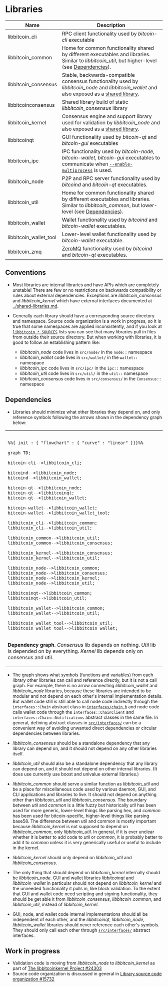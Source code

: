 # Libraries

| Name                   | Description |
|------------------------|-------------|
| libbitcoin_cli         | RPC client functionality used by *bitcoin-cli* executable |
| libbitcoin_common      | Home for common functionality shared by different executables and libraries. Similar to *libbitcoin_util*, but higher-level (see [Dependencies](#dependencies)). |
| libbitcoin_consensus   | Stable, backwards-compatible consensus functionality used by *libbitcoin_node* and *libbitcoin_wallet* and also exposed as a [shared library](../doc/shared-libraries.md). |
| libbitcoinconsensus    | Shared library build of static *libbitcoin_consensus* library |
| libbitcoin_kernel      | Consensus engine and support library used for validation by *libbitcoin_node* and also exposed as a [shared library](../doc/shared-libraries.md). |
| libbitcoinqt           | GUI functionality used by *bitcoin-qt* and *bitcoin-gui* executables |
| libbitcoin_ipc         | IPC functionality used by *bitcoin-node*, *bitcoin-wallet*, *bitcoin-gui* executables to communicate when [`--enable-multiprocess`](multiprocess.md) is used. |
| libbitcoin_node        | P2P and RPC server functionality used by *bitcoind* and *bitcoin-qt* executables. |
| libbitcoin_util        | Home for common functionality shared by different executables and libraries. Similar to *libbitcoin_common*, but lower-level (see [Dependencies](#dependencies)). |
| libbitcoin_wallet      | Wallet functionality used by *bitcoind* and *bitcoin-wallet* executables. |
| libbitcoin_wallet_tool | Lower-level wallet functionality used by *bitcoin-wallet* executable. |
| libbitcoin_zmq         | [ZeroMQ](../zmq.md) functionality used by *bitcoind* and *bitcoin-qt* executables. |

## Conventions

- Most libraries are internal libraries and have APIs which are completely unstable! There are few or no restrictions on backwards compatibility or rules about external dependencies. Exceptions are *libbitcoin_consensus* and *libbitcoin_kernel* which have external interfaces documented at [../shared-libraries.md](../shared-libraries.md).

- Generally each library should have a corresponding source directory and namespace. Source code organization is a work in progress, so it is true that some namespaces are applied inconsistently, and if you look at [`libbitcoin_*_SOURCES`](../../src/Makefile.am) lists you can see that many libraries pull in files from outside their source directory. But when working with libraries, it is good to follow an establishing pattern like:

  - *libbitcoin_node* code lives in `src/node/` in the `node::` namespace
  - *libbitcoin_wallet* code lives in `src/wallet/` in the `wallet::` namespace
  - *libbitcoin_ipc* code lives in `src/ipc/` in the `ipc::` namespace
  - *libbitcoin_util* code lives in `src/util/` in the `util::` namespace
  - *libbitcoin_consensus* code lives in `src/consensus/` in the `Consensus::` namespace

## Dependencies

- Libraries should minimize what other libraries they depend on, and only reference symbols following the arrows shown in the dependency graph below:

<table><tr><td>

```mermaid

%%{ init : { "flowchart" : { "curve" : "linear" }}}%%

graph TD;

bitcoin-cli-->libbitcoin_cli;

bitcoind-->libbitcoin_node;
bitcoind-->libbitcoin_wallet;

bitcoin-qt-->libbitcoin_node;
bitcoin-qt-->libbitcoinqt;
bitcoin-qt-->libbitcoin_wallet;

bitcoin-wallet-->libbitcoin_wallet;
bitcoin-wallet-->libbitcoin_wallet_tool;

libbitcoin_cli-->libbitcoin_common;
libbitcoin_cli-->libbitcoin_util;

libbitcoin_common-->libbitcoin_util;
libbitcoin_common-->libbitcoin_consensus;

libbitcoin_kernel-->libbitcoin_consensus;
libbitcoin_kernel-->libbitcoin_util;

libbitcoin_node-->libbitcoin_common;
libbitcoin_node-->libbitcoin_consensus;
libbitcoin_node-->libbitcoin_kernel;
libbitcoin_node-->libbitcoin_util;

libbitcoinqt-->libbitcoin_common;
libbitcoinqt-->libbitcoin_util;

libbitcoin_wallet-->libbitcoin_common;
libbitcoin_wallet-->libbitcoin_util;

libbitcoin_wallet_tool-->libbitcoin_util;
libbitcoin_wallet_tool-->libbitcoin_wallet;
```
</td></tr><tr><td>

**Dependency graph**. *Consensus* lib depends on nothing. *Util* lib is depended on by everything. *Kernel* lib depends only on consensus and util.

</td></tr></table>

- The graph shows what _symbols_ (functions and variables) from each library other libraries can call and reference directly, but it is not a call graph. For example, there is no arrow connecting *libbitcoin_wallet* and *libbitcoin_node* libraries, because these libraries are intended to be modular and not depend on each other's internal implementation details. But wallet code still is still able to call node code indirectly through the `interfaces::Chain` abstract class in [`interfaces/chain.h`](../../src/interfaces/chain.h) and node code calls wallet code through the `interfaces::ChainClient` and `interfaces::Chain::Notifications` abstract classes in the same file. In general, defining abstract classes in [`src/interfaces/`](../../src/interfaces/) can be a convenient way of avoiding unwanted direct dependencies or circular dependencies between libraries.

- *libbitcoin_consensus* should be a standalone dependency that any library can depend on, and it should not depend on any other libraries itself.

- *libbitcoin_util* should also be a standalone dependency that any library can depend on, and it should not depend on other internal libraries. (It does use currently use boost and univalue external libraries.)

- *libbitcoin_common* should serve a similar function as *libbitcoin_util* and be a place for miscellaneous code used by various daemon, GUI, and CLI applications and libraries to live. It should not depend on anything other than *libbitcoin_util* and *libbitcoin_consensus*. The boundary between _util_ and _common_ is a little fuzzy but historically _util_ has been used for more generic, lower-level things like parsing hex, and _common_ has been used for bitcoin-specific, higher-level things like parsing base58. The difference between util and common is mostly important because *libbitcoin_kernel* is not supposed to depend on *libbitcoin_common*, only *libbitcoin_util*. In general, if it is ever unclear whether it is better to add code to *util* or *common*, it is probably better to add it to *common* unless it is very generically useful or useful to include in the kernel.


- *libbitcoin_kernel* should only depend on *libbitcoin_util* and *libbitcoin_consensus*.

- The only thing that should depend on *libbitcoin_kernel* internally should be *libbitcoin_node*. GUI and wallet libraries *libbitcoinqt* and *libbitcoin_wallet* in particular should not depend on *libbitcoin_kernel* and the unneeded functionality it pulls in, like block validation. To the extent that GUI and wallet code need scripting and signing functionality, they should be get able it from *libbitcoin_consensus*, *libbitcoin_common*, and *libbitcoin_util*, instead of *libbitcoin_kernel*.

- GUI, node, and wallet code internal implementations should all be independent of each other, and the *libbitcoinqt*, *libbitcoin_node*, *libbitcoin_wallet* libraries should never reference each other's symbols. They should only call each other through [`src/interfaces/`](`../../src/interfaces/`) abstract interfaces.

## Work in progress

- Validation code is moving from *libbitcoin_node* to *libbitcoin_kernel* as part of [The libbitcoinkernel Project #24303](https://github.com/bitcoin/bitcoin/issues/24303)
- Source code organization is discussed in general in [Library source code organization #15732](https://github.com/bitcoin/bitcoin/issues/15732)
